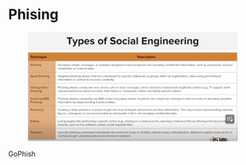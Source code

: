 # Phising

<figure><img src="../../.gitbook/assets/image (1) (1) (1).png" alt=""><figcaption></figcaption></figure>

GoPhish

